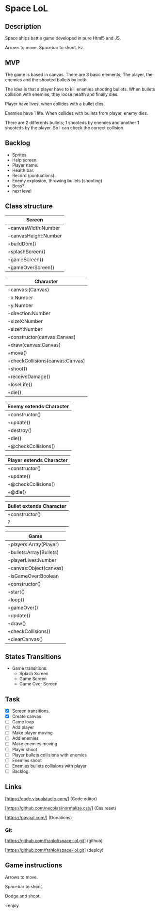 # Space LoL

## Description

Space ships battle game developed in pure Html5 and JS.

Arrows to move. Spacebar to shoot. Ez.

## MVP

The game is based in canvas. There are 3 basic elements; The player, the enemies and the shooted bullets by both.

The idea is that a player have to kill enemies shooting bullets. When bullets collision with enemies, they loose health and finally dies.

Player have lives, when collides with a bullet dies.

Enemies have 1 life. When collides with bullets from player, enemy dies.

There are 2 differents bullets; 1 shooteds by enemies and another 1 shooteds by the player. So I can check the correct collision.


## Backlog

- Sprites.
- Help screen.
- Player name.
- Health bar.
- Record (puntuations).
- Enemy explosion, throwing bullets (shooting)
- Boss?
- next level

## Class structure

| Screen |
| --- |
| -canvasWidth:Number |
| -canvasHeight:Number |
| +buildDom() |
| +splashScreen() |
| +gameScreen() |
| +gameOverScreen() |

| Character |
|---|
| -canvas:(Canvas) |
| -x:Number |
| -y:Number |
| -direction:Number |
| -sizeX:Number |
| -sizeY:Number |
| +constructor(canvas:Canvas) |
| +draw(canvas:Canvas) |
| +move() |
| +checkCollisions(canvas:Canvas) |
| +shoot() |
| +receiveDamage() |
| +loseLife() |
| +die() |

| Enemy extends Character |
|---|
| +constructor() |
| +update() |
| +destroy() |
| +die() |
| +@checkCollisions() |

| Player extends Character |
|---|
| +constructor() |
| +update() |
| +@checkCollisions() |
| +@die() |

| Bullet extends Character |
|---|
| +constructor() |
| ? |

| Game |
|---|
| -players:Array(Player) |
| -bullets:Array(Bullets) |
| -playerLives:Number |
| -canvas:Object(canvas) |
| -isGameOver:Boolean |
| +constructor() |
| +start() |
| +loop() |
| +gameOver() |
| +update() |
| +draw() |
| +checkCollisions() |
| +clearCanvas() |

## States Transitions

* Game transitions:
  - Splash Screen
  - Game Screen
  - Game Over Screen


## Task

- [x] Screen transitions.
- [x] Create canvas
- [ ] Game loop
- [ ] Add player
- [ ] Make player moving
- [ ] Add enemies
- [ ] Make enemies moving
- [ ] Player shoot
- [ ] Player bullets collisions with enemies
- [ ] Enemies shoot
- [ ] Enemies bullets collisions with player
- [ ] Backlog.

## Links

[https://code.visualstudio.com/] (Code editor)

[https://github.com/necolas/normalize.css/] (Css reset)

[https://paypal.com/] (Donations)

### Git

[https://github.com/franlol/space-lol.git] (github)

[https://github.com/franlol/space-lol.git] (deploy)

## Game instructions

Arrows to move.

Spacebar to shoot.

Dodge and shoot.

~enjoy.
